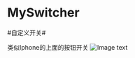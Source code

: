 MySwitcher
==========

#自定义开关#

类似Iphone的上面的按钮开关
 ![Image text](http://raw.github.com/mingyuanchen/MySwitcher/master/images-folder/preview.gif)